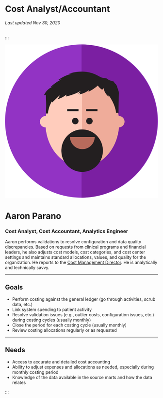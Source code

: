 # Cost Analyst/Accountant

###### Last updated Nov 30, 2020

:::

<div class="persona-header">

![Avatar Image](./assets/avatars/avatar79.svg)

<div>

# Aaron Parano

### Cost Analyst, Cost Accountant, Analytics Engineer

Aaron performs validations to resolve configuration and data quality discrepancies. Based on requests from clinical programs and financial leaders, he also adjusts cost models, cost categories, and cost center settings and maintains standard allocations, values, and quality for the organization. He reports to the [Cost Management Director](/content/personas/cost-management-director). He is analytically and technically savvy.

</div>

</div>

<article>

---

## Goals

-   Perform costing against the general ledger (go through activities, scrub data, etc.)
-   Link system spending to patient activity
-   Resolve validation issues (e.g., outlier costs, configuration issues, etc.) during costing cycles (usually monthly)
-   Close the period for each costing cycle (usually monthly)
-   Review costing allocations regularly or as requested

---

## Needs

-   Access to accurate and detailed cost accounting
-   Ability to adjust expenses and allocations as needed, especially during monthly costing period
-   Knowledge of the data available in the source marts and how the data relates

</article>

:::
